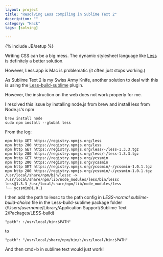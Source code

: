 ```yaml
---
layout: project
title: "Resolving Less compiling in Sublime Text 2"
description: ""
category: "Hack"
tags: [solving]

---
```

{% include JB/setup %}

Writing CSS can be a big mess.  The dynamic stylesheet language like [Less](http://lesscss.org) is definitely a better solution.

However, Less.app is Mac is problematic (it often just stops working.)

As Sublime Text 2 is my Swiss Army Knife, another solution to deal with this is using the [Less-build-sublime](https://github.com/berfarah/LESS-build-sublime) plugin.

However, the instruction on the web does not work properly for me.

I resolved this issue by installing node.js from brew and install less from Node.js's npm

    brew install node
    sudo npm install --global less

From the log:

    npm http GET https://registry.npmjs.org/less
    npm http 200 https://registry.npmjs.org/less
    npm http GET https://registry.npmjs.org/less/-/less-1.3.3.tgz
    npm http 200 https://registry.npmjs.org/less/-/less-1.3.3.tgz
    npm http GET https://registry.npmjs.org/ycssmin
    npm http 200 https://registry.npmjs.org/ycssmin
    npm http GET https://registry.npmjs.org/ycssmin/-/ycssmin-1.0.1.tgz
    npm http 200 https://registry.npmjs.org/ycssmin/-/ycssmin-1.0.1.tgz
    /usr/local/share/npm/bin/lessc -> /usr/local/share/npm/lib/node_modules/less/bin/lessc
    less@1.3.3 /usr/local/share/npm/lib/node_modules/less
    └── ycssmin@1.0.1

I then add the path to lessc to the path config in *LESS-normal.sublime-build-choice* file in the Less-build-sublime package folder (/Users/*username*/Library/Application Support/Sublime Text 2/Packages/LESS-build)

    "path": :/usr/local/bin:$PATH"

to

    "path": "/usr/local/share/npm/bin/:/usr/local/bin:$PATH"

And then cmd+b in sublime text would just work!

